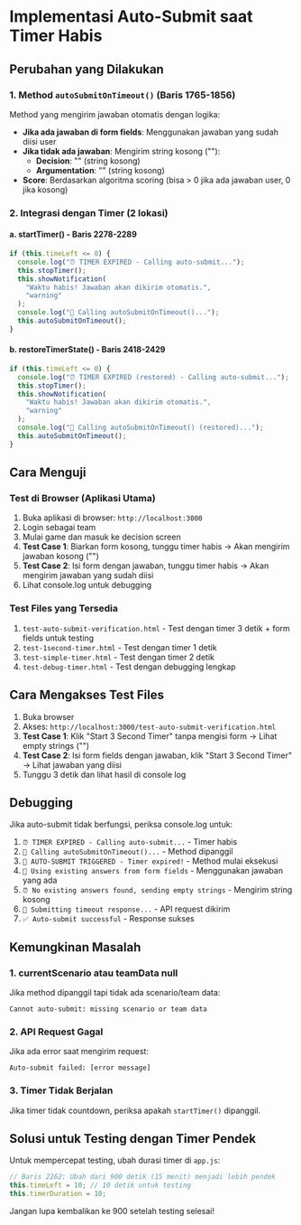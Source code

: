 # Implementasi Auto-Submit saat Timer Habis

## Perubahan yang Dilakukan

### 1. Method `autoSubmitOnTimeout()` (Baris 1765-1856)
Method yang mengirim jawaban otomatis dengan logika:
- **Jika ada jawaban di form fields**: Menggunakan jawaban yang sudah diisi user
- **Jika tidak ada jawaban**: Mengirim string kosong (""):
  - **Decision**: "" (string kosong)
  - **Argumentation**: "" (string kosong)
- **Score**: Berdasarkan algoritma scoring (bisa > 0 jika ada jawaban user, 0 jika kosong)

### 2. Integrasi dengan Timer (2 lokasi)
#### a. startTimer() - Baris 2278-2289
```javascript
if (this.timeLeft <= 0) {
  console.log("⏰ TIMER EXPIRED - Calling auto-submit...");
  this.stopTimer();
  this.showNotification(
    "Waktu habis! Jawaban akan dikirim otomatis.",
    "warning"
  );
  console.log("🚀 Calling autoSubmitOnTimeout()...");
  this.autoSubmitOnTimeout();
}
```

#### b. restoreTimerState() - Baris 2418-2429
```javascript
if (this.timeLeft <= 0) {
  console.log("⏰ TIMER EXPIRED (restored) - Calling auto-submit...");
  this.stopTimer();
  this.showNotification(
    "Waktu habis! Jawaban akan dikirim otomatis.",
    "warning"
  );
  console.log("🚀 Calling autoSubmitOnTimeout() (restored)...");
  this.autoSubmitOnTimeout();
}
```

## Cara Menguji

### Test di Browser (Aplikasi Utama)
1. Buka aplikasi di browser: `http://localhost:3000`
2. Login sebagai team
3. Mulai game dan masuk ke decision screen
4. **Test Case 1**: Biarkan form kosong, tunggu timer habis → Akan mengirim jawaban kosong ("")
5. **Test Case 2**: Isi form dengan jawaban, tunggu timer habis → Akan mengirim jawaban yang sudah diisi
6. Lihat console.log untuk debugging

### Test Files yang Tersedia
1. `test-auto-submit-verification.html` - Test dengan timer 3 detik + form fields untuk testing
2. `test-1second-timer.html` - Test dengan timer 1 detik
3. `test-simple-timer.html` - Test dengan timer 2 detik
4. `test-debug-timer.html` - Test dengan debugging lengkap

## Cara Mengakses Test Files
1. Buka browser
2. Akses: `http://localhost:3000/test-auto-submit-verification.html`
3. **Test Case 1**: Klik "Start 3 Second Timer" tanpa mengisi form → Lihat empty strings ("")
4. **Test Case 2**: Isi form fields dengan jawaban, klik "Start 3 Second Timer" → Lihat jawaban yang diisi
5. Tunggu 3 detik dan lihat hasil di console log

## Debugging
Jika auto-submit tidak berfungsi, periksa console.log untuk:
1. `⏰ TIMER EXPIRED - Calling auto-submit...` - Timer habis
2. `🚀 Calling autoSubmitOnTimeout()...` - Method dipanggil
3. `🚨 AUTO-SUBMIT TRIGGERED - Timer expired!` - Method mulai eksekusi
4. `📝 Using existing answers from form fields` - Menggunakan jawaban yang ada
5. `⏰ No existing answers found, sending empty strings` - Mengirim string kosong
6. `🚀 Submitting timeout response...` - API request dikirim
7. `✅ Auto-submit successful` - Response sukses

## Kemungkinan Masalah

### 1. currentScenario atau teamData null
Jika method dipanggil tapi tidak ada scenario/team data:
```
Cannot auto-submit: missing scenario or team data
```

### 2. API Request Gagal
Jika ada error saat mengirim request:
```
Auto-submit failed: [error message]
```

### 3. Timer Tidak Berjalan
Jika timer tidak countdown, periksa apakah `startTimer()` dipanggil.

## Solusi untuk Testing dengan Timer Pendek
Untuk mempercepat testing, ubah durasi timer di `app.js`:
```javascript
// Baris 2262: Ubah dari 900 detik (15 menit) menjadi lebih pendek
this.timeLeft = 10; // 10 detik untuk testing
this.timerDuration = 10;
```

Jangan lupa kembalikan ke 900 setelah testing selesai!

